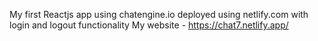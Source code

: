 My first Reactjs app using chatengine.io deployed using netlify.com with login and logout functionality 
My website - https://chat7.netlify.app/
